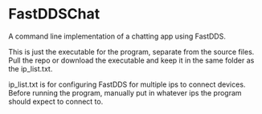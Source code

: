 # FastDDSChat
A command line implementation of a chatting app using FastDDS.

This is just the executable for the program, separate from the source files.
Pull the repo or download the executable and keep it in the same folder as the ip_list.txt.

ip_list.txt is for configuring FastDDS for multiple ips to connect devices. Before running the program, manually put in whatever ips the program should expect to connect to.
